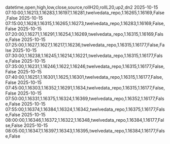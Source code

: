 datetime,open,high,low,close,source,rollH20,rollL20,up2,dn2
2025-10-15 07:10:00,1.16213,1.16283,1.16197,1.16281,twelvedata_repo,1.16265,1.16169,False,False
2025-10-15 07:15:00,1.1628,1.16315,1.16265,1.16273,twelvedata_repo,1.16283,1.16169,False,False
2025-10-15 07:20:00,1.16271,1.16291,1.16254,1.16269,twelvedata_repo,1.16315,1.16169,False,False
2025-10-15 07:25:00,1.1627,1.1627,1.16217,1.16236,twelvedata_repo,1.16315,1.16177,False,False
2025-10-15 07:30:00,1.16238,1.16245,1.16214,1.16221,twelvedata_repo,1.16315,1.16177,False,False
2025-10-15 07:35:00,1.16231,1.16246,1.1622,1.16246,twelvedata_repo,1.16315,1.16177,False,False
2025-10-15 07:40:00,1.16251,1.16301,1.1625,1.16301,twelvedata_repo,1.16315,1.16177,False,False
2025-10-15 07:45:00,1.16303,1.16352,1.16291,1.1634,twelvedata_repo,1.16315,1.16177,False,False
2025-10-15 07:50:00,1.16331,1.16375,1.16324,1.16369,twelvedata_repo,1.16352,1.16177,False,False
2025-10-15 07:55:00,1.16374,1.16384,1.16324,1.16342,twelvedata_repo,1.16375,1.16177,False,False
2025-10-15 08:00:00,1.16346,1.16372,1.16322,1.16348,twelvedata_repo,1.16384,1.16177,False,False
2025-10-15 08:05:00,1.16347,1.16397,1.16343,1.16395,twelvedata_repo,1.16384,1.16177,False,False
